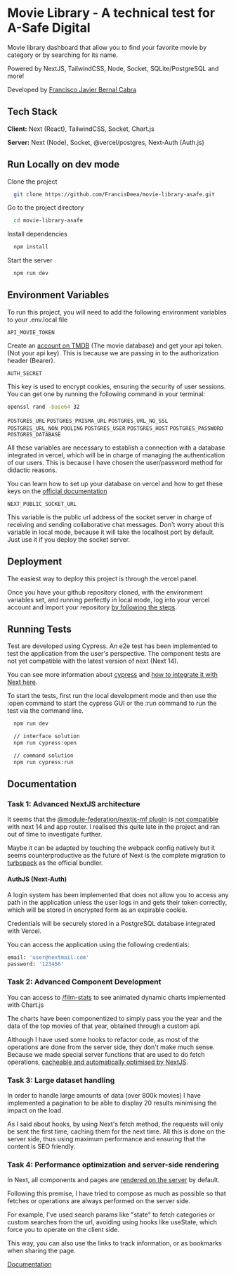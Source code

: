 
# Movie Library - A technical test for A-Safe Digital

Movie library dashboard that allow you to find your favorite movie by category or by searching for its name.

Powered by NextJS, TailwindCSS, Node, Socket, SQLite/PostgreSQL and more!



Developed by [Francisco Javier Bernal Cabra](https://www.linkedin.com/in/francis-bernal-full-stack-developer/)


## Tech Stack

**Client:** Next (React), TailwindCSS, Socket, Chart.js

**Server:** Next (Node), Socket, @vercel/postgres, Next-Auth (Auth.js) 


## Run Locally on dev mode

Clone the project

```bash
  git clone https://github.com/FrancisDeea/movie-library-asafe.git
```

Go to the project directory

```bash
  cd movie-library-asafe
```

Install dependencies

```bash
  npm install
```

Start the server

```bash
  npm run dev
```


## Environment Variables

To run this project, you will need to add the following environment variables to your .env.local file

`API_MOVIE_TOKEN` 

Create an [account on TMDB](https://developer.themoviedb.org/reference/intro/authentication) (The movie database) and get your api token. (Not your api key). This is because we are passing in to the authorization header (Bearer).

`AUTH_SECRET`

This key is used to encrypt cookies, ensuring the security of user sessions. You can get one by running the following command in your terminal: 
```bash
openssl rand -base64 32
```


`POSTGRES_URL`
`POSTGRES_PRISMA_URL`
`POSTGRES_URL_NO_SSL`
`POSTGRES_URL_NON_POOLING`
`POSTGRES_USER`
`POSTGRES_HOST`
`POSTGRES_PASSWORD`
`POSTGRES_DATABASE`

All these variables are necessary to establish a connection with a database integrated in vercel, which will be in charge of managing the authentication of our users. This is because I have chosen the user/password method for didactic reasons.

You can learn how to set up your database on vercel and how to get these keys on the [official documentation](https://nextjs.org/learn/dashboard-app/setting-up-your-database)

`NEXT_PUBLIC_SOCKET_URL`

This variable is the public url address of the socket server in charge of receiving and sending collaborative chat messages. Don't worry about this variable in local mode, because it will take the localhost port by default. Just use it if you deploy the socket server.

## Deployment

The easiest way to deploy this project is through the vercel panel. 

Once you have your github repository cloned, with the environment variables set, and running perfectly in local mode, log into your vercel account and import your repository [by following the steps](https://vercel.com/docs/deployments/git#deploying-a-git-repository).


## Running Tests

Test are developed using Cypress. An e2e test has been implemented to test the application from the user's perspective. The component tests are not yet compatible with the latest version of next (Next 14).

You can see more information about [cypress](https://docs.cypress.io/guides/overview/why-cypress) and [how to integrate it with Next here](https://nextjs.org/docs/app/building-your-application/testing/cypress).

To start the tests, first run the local development mode and then use the :open command to start the cypress GUI or the :run command to run the test via the command line.

```bash
  npm run dev

  // interface solution
  npm run cypress:open

  // command solution
  npm run cypress:run
```


## Documentation

### Task 1: Advanced NextJS architecture
It seems that the [@module-federation/nextjs-mf plugin](https://www.npmjs.com/package/@module-federation/nextjs-mf) is [not compatible](https://github.com/module-federation/universe/issues/1183) with next 14 and app router. I realised this quite late in the project and ran out of time to investigate further. 

Maybe it can be adapted by touching the webpack config natively but it seems counterproductive as the future of Next is the complete migration to [turbopack](https://nextjs.org/docs/architecture/turbopack) as the official bundler.

#### AuthJS (Next-Auth)

A login system has been implemented that does not allow you to access any path in the application unless the user logs in and gets their token correctly, which will be stored in encrypted form as an expirable cookie.

Credentials will be securely stored in a PostgreSQL database integrated with Vercel.
  
You can access the application using the following credentials:
```bash
email: 'user@nextmail.com'
password: '123456'
```

### Task 2: Advanced Component Development
You can access to [/film-stats](https://movielibrary-omega.vercel.app/film-stats) to see animated dynamic charts implemented with Chart.js 

The charts have been componentized to simply pass you the year and the data of the top movies of that year, obtained through a custom api.

Although I have used some hooks to refactor code, as most of the operations are done from the server side, they don't make much sense. Because we made special server functions that are used to do fetch operations, [cacheable and automatically optimised by NextJS](https://nextjs.org/docs/app/building-your-application/data-fetching/fetching-caching-and-revalidating#fetching-data-on-the-server-with-fetch).

### Task 3: Large dataset handling
In order to handle large amounts of data (over 800k movies) I have implemented a pagination to be able to display 20 results minimising the impact on the load.

As I said about hooks, by using Next's fetch method, the requests will only be sent the first time, caching them for the next time.
All this is done on the server side, thus using maximum performance and ensuring that the content is SEO friendly.

### Task 4: Performance optimization and server-side rendering
In Next, all components and pages are [rendered on the server](https://nextjs.org/docs/app/building-your-application/rendering/server-components) by default. 

Following this premise, I have tried to compose as much as possible so that fetches or operations are always performed on the server side.

For example, I've used search params like "state" to fetch categories or custom searches from the url, avoiding using hooks like useState, which force you to operate on the client side.

This way, you can also use the links to track information, or as bookmarks when sharing the page.

[Documentation](https://linktodocumentation)

